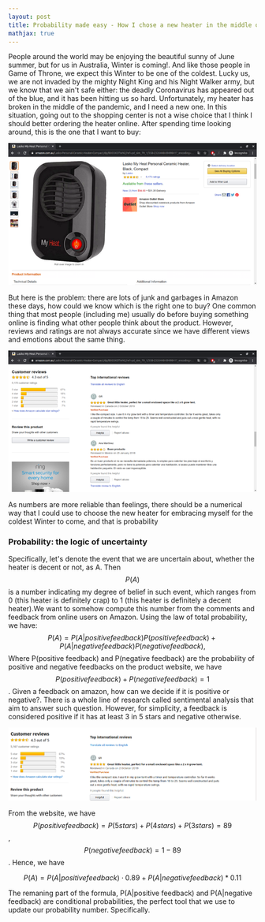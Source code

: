 ```yaml
---
layout: post
title: Probability made easy - How I chose a new heater in the middle of the pandemic
mathjax: true
---
```


People around the world may be enjoying the beautiful sunny of June summer, but for us in Australia, Winter is coming!. And like those people in Game of Throne, we expect this Winter to be one of the coldest. Lucky us, we are not invaded by the mighty Night King and his Night Walker army, but we know that we ain't safe either: the deadly Coronavirus has appeared out of the blue, and it has been hitting us so hard. Unfortunately, my heater has broken in the middle of the pandemic, and I need a new one. In this situation, going out to the shopping center is not a wise choice that I think I should better ordering the heater online. After spending time looking around, this is the one that I want to buy:

![Image heater](/images/2020-07-17-probability-heater/heater.png)

But here is the problem: there are lots of junk and garbages in Amazon these days, how could we know which is the right one to buy? One common thing that most people (including me) usually do before buying something online is finding what other people think about the product. However, reviews and ratings are not always accurate since we have different views and emotions about the same thing.

![Amazon comments](/images/2020-07-17-probability-heater/amazon.png)

As numbers are more reliable than feelings, there should be a numerical way that I could use to choose the new heater for embracing myself for the coldest Winter to come, and that is probability

### Probability: the logic of uncertainty

Specifically, let's denote the event that we are uncertain about, whether the heater is decent or not, as A. Then $$P(A)$$ is a number indicating my degree of belief in such event, which ranges from 0 (this heater is definitely crap) to 1 (this heater is definitely a decent heater).We want to somehow compute this number from the comments and feedback from online users on Amazon. Using the law of total probability, we have:
$$P(A)=P(A|positive feedback)P(positive feedback) + P(A|negative feedback)P(negative feedback),$$
Where P(positive feedback) and P(negative feedback) are the probability of positive and negative feedbacks on the product website, we have $$P(positive feedback) + P(negative feedback) = 1$$. Given a feedback on amazon, how can we decide if it is positive or negative?. There is a whole line of research called sentimental analysis that aim to answer such question. However, for simplicity, a feedback is considered positive if it has at least 3 in 5 stars and negative otherwise. 

![Amazon stars](/images/2020-07-17-probability-heater/stars.png)

From the website, we have $$P(positive feedback)=P(5 stars) + P(4 stars) + P(3 stars)=89%$$, $$P(negative feedback)=1 - 89% = 11%$$. Hence, we have

$$P(A)=P(A|positive feedback) \cdot 0.89 + P(A|negative feedback) * 0.11$$

The remaning part of the formula, P(A|positive feedback) and P(A|negative feedback) are conditional probabilities, the perfect tool that we use to update our probability number. Specifically.
